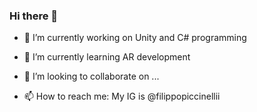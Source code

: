 ### Hi there 👋


- 🔭 I’m currently working on Unity and C# programming
- 🌱 I’m currently learning AR development 
- 👯 I’m looking to collaborate on ...
  
- 📫 How to reach me: My IG is @filippopiccinellii 

